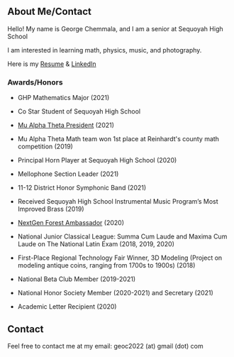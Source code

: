 ## About Me/Contact
Hello! My name is George Chemmala, and I am a senior at Sequoyah High School

I am interested in learning math, physics, music, and photography.

Here is my [Resume](https://geoc2022.github.io/media/Resume%20(2021).pdf) & [LinkedIn](https://www.linkedin.com/in/george-c-21388420b/) 

### Awards/Honors
- GHP Mathematics Major (2021)
- Co Star Student of Sequoyah High School
- [Mu Alpha Theta President](https://github.com/Geoc2022/MuAlphaTheta-CanvasCourse) (2021)
- Mu Alpha Theta Math team won 1st place at Reinhardt's county math competition (2019)


- Principal Horn Player at Sequoyah High School (2020)
- Mellophone Section Leader (2021)
- 11-12 District Honor Symphonic Band (2021)
- Received Sequoyah High School Instrumental Music Program’s Most Improved Brass (2019)


- [NextGen Forest Ambassador](https://github.com/Geoc2022/NextGenForestBot) (2020)
- National Junior Classical League: Summa Cum Laude and Maxima Cum Laude on The National Latin Exam (2018, 2019, 2020)
- First-Place Regional Technology Fair Winner, 3D Modeling (Project on modeling antique coins, ranging from 1700s to 1900s) (2018)


- National Beta Club Member (2019-2021)
- National Honor Society Member (2020-2021) and Secretary (2021)
- Academic Letter Recipient (2020)


## Contact
Feel free to contact me at my email: geoc2022 (at) gmail (dot) com
